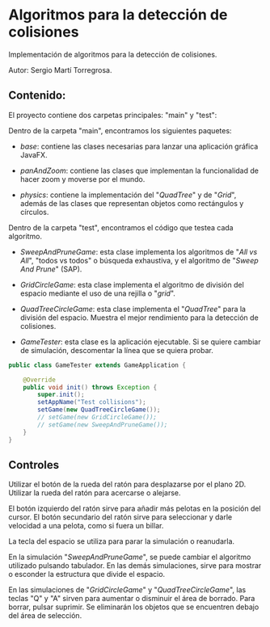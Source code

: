 # Algoritmos para la detección de colisiones

Implementación de algoritmos para la detección de colisiones.

Autor: Sergio Martí Torregrosa.

## Contenido:

El proyecto contiene dos carpetas principales: "main" y "test":

Dentro de la carpeta "main", encontramos los siguientes paquetes:

- *base*: contiene las clases necesarias para lanzar una aplicación gráfica JavaFX.

- *panAndZoom*: contiene las clases que implementan la funcionalidad de hacer zoom y moverse por el mundo.

- *physics*: contiene la implementación del "*QuadTree*" y de "*Grid*", además de las clases que representan objetos como rectángulos y círculos.

Dentro de la carpeta "test", encontramos el código que testea cada algoritmo.

- *SweepAndPruneGame*: esta clase implementa los algoritmos de "*All vs All*", "todos vs todos" o búsqueda exhaustiva, y el algoritmo de "*Sweep And Prune*" (SAP).

- *GridCircleGame*: esta clase implementa el algoritmo de división del espacio mediante el uso de una rejilla o "*grid*".

- *QuadTreeCircleGame*: esta clase implementa el "*QuadTree*" para la división del espacio. Muestra el mejor rendimiento para la detección de colisiones.

- *GameTester*: esta clase es la aplicación ejecutable. Si se quiere cambiar de simulación, descomentar la línea que se quiera probar. 

```java
public class GameTester extends GameApplication {

    @Override
    public void init() throws Exception {
        super.init();
        setAppName("Test collisions");
        setGame(new QuadTreeCircleGame());
        // setGame(new GridCircleGame());
        // setGame(new SweepAndPruneGame());
    }
}
```

## Controles

Utilizar el botón de la rueda del ratón para desplazarse por el plano 2D. Utilizar la rueda del ratón para acercarse o alejarse.

El botón izquierdo del ratón sirve para añadir más pelotas en la posición del cursor. El botón secundario del ratón sirve para seleccionar y darle velocidad a una pelota, como si fuera un billar.

La tecla del espacio se utiliza para parar la simulación o reanudarla.

En la simulación "*SweepAndPruneGame*", se puede cambiar el algoritmo utilizado pulsando tabulador. En las demás simulaciones, sirve para mostrar o esconder la estructura que divide el espacio.

En las simulaciones de "*GridCircleGame*" y "*QuadTreeCircleGame*", las teclas "Q" y "A" sirven para aumentar o disminuir el área de borrado. Para borrar, pulsar suprimir. Se eliminarán los objetos que se encuentren debajo del área de selección.

